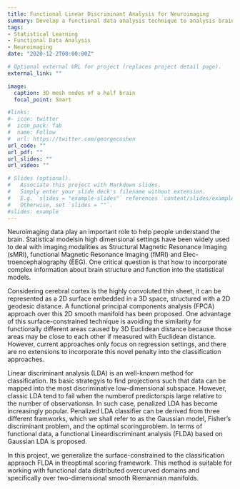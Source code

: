 ```yaml
---
title: Functional Linear Discriminant Analysis for Neuroimaging
summary: Develop a functional data analysis technique to analysis brain data
tags:
- Statistical Learning
- Functional Data Analysis
- Neuroimaging
date: "2020-12-2T00:00:00Z"

# Optional external URL for project (replaces project detail page).
external_link: ""

image:
  caption: 3D mesh nodes of a half brain
  focal_point: Smart

#links:
#- icon: twitter
#  icon_pack: fab
#  name: Follow
#  url: https://twitter.com/georgecushen
url_code: ""
url_pdf: ""
url_slides: ""
url_video: ""

# Slides (optional).
#   Associate this project with Markdown slides.
#   Simply enter your slide deck's filename without extension.
#   E.g. `slides = "example-slides"` references `content/slides/example-slides.md`.
#   Otherwise, set `slides = ""`.
#slides: example
---
```


Neuroimaging data play an important role to help people understand the brain. Statistical modelsin high dimensional settings have been widely used to deal with imaging modalities as Structural Magnetic Resonance Imaging (sMRI), functional Magnetic Resonance Imaging (fMRI) and Elec-troencephalography (EEG). One critical question is that how to incorporate complex information about brain structure and function into the statistical models.

Considering cerebral cortex is the highly convoluted thin sheet, it can be represented as a 2D surface embedded in a 3D space, structured with a 2D geodesic distance. A functional principal components analysis (FPCA) approach over this 2D smooth manifold has been proposed. One advantage of this surface-constrained technique is avoiding the similarity for functionally different areas caused by 3D Euclidean distance because those areas may be close to each other if measured with Euclidean distance. However, current approaches only focus on regression settings, and there are no extensions to incorporate this novel penalty into the classification approaches.

Linear discriminant analysis (LDA) is an well-known method for classification. Its basic strategyis to find projections such that data can be mapped into the most discriminative low-dimensional subspace. However, classic LDA tend to fail when the numberof predictorspis large relative to the number of observationsn. In such case, penalized LDA has become increasingly popular. Penalized LDA classifier can be derived from three different framworks, which we shall refer to as the Gaussian model, Fisher’s discriminant problem, and the optimal scoringproblem. In terms of functional data, a functional Lineardiscriminant analysis (FLDA) based on Gaussian LDA is proposed. 

In this project, we generalize the surface-constrained to the classification appraoch FLDA in theoptimal scoring framework. This method is suitable for working with functional data distributed overcurved domains and specifically over two-dimensional smooth Riemannian manifolds.
